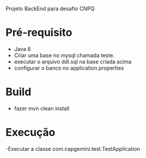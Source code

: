 Projeto BackEnd para desafio CNPQ

# Pré-requisito
- Java 8
- Criar uma base no mysql chamada teste. 
- executar o arquivo ddl.sql na base criada acima
- configurar o banco no application.properties

# Build
- fazer mvn clean install

# Execução
-Executar a classe com.capgemini.test.TestApplication





